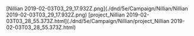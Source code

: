 [Nillian 2019-02-03T03_29_17.932Z.png](./dnd/5e/Campaign/Nillian/Nillian 2019-02-03T03_29_17.932Z.png)
[project_Nillian 2019-02-03T03_28_55.373Z.html](./dnd/5e/Campaign/Nillian/project_Nillian 2019-02-03T03_28_55.373Z.html)
